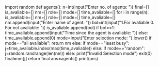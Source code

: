 import random 
def agents():
    n=int(input("Enter no. of agents: "))
    final=[]
    is_avaliable=[]
    nm=[]
    role=[]
    mode=[]
    time_avaliable=[]
    for i in range(n):
        is_avaliable=[]
        nm=[]
        role=[]
        mode=[]
        time_avaliable=[]
        nm.append(input("Enter name of agent: "))
        bol=int(input("1.For avaliable 0. For not avaliable: "))
        is_avaliable.append(bol)
        if bol==1:
            time_avaliable.append(input("Time since the agent is avaliable: "))
        else:
            time_avaliable.append(0)
    mode=input("Enter selection mode:  ").lower()
    if mode=="all avaliable":
        return nm
    else:
        if mode=="least busy":
            j=time_avaliable.index(max(time_avaliable))
        else:
            if mode=="random":
                j=random.randrange(len(nm))
            else:
                print("Invalid Selection mode")
                exit(0)
    final=nm[j]
    return final
ans=agents()
print(ans)

